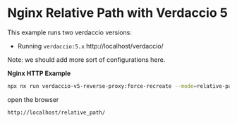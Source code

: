# Nginx Relative Path with Verdaccio 5

This example runs two verdaccio versions:

- Running `verdaccio:5.x` http://localhost/verdaccio/

Note: we should add more sort of configurations here.

**Nginx HTTP Example**

```bash
npx nx run verdaccio-v5-reverse-proxy:force-recreate --mode=relative-path
```

open the browser

```
http://localhost/relative_path/
```
